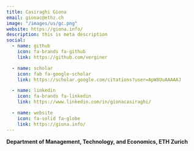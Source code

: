 ```yaml
---
title: Casiraghi Giona
email: gionac@ethz.ch
image: "/images/us/gc.png"
website: https://giona.info/
description: this is meta description
social:
  - name: github
    icon: fa-brands fa-github
    link: https://github.com/verginer

  - name: scholar
    icon: fab fa-google-scholar
    link: https://scholar.google.com/citations?user=ApW8UuAAAAAJ

  - name: linkedin
    icon: fa-brands fa-linkedin
    link: https://www.linkedin.com/in/gionacasiraghi/

  - name: website
    icon: fa-solid fa-globe
    link: https://giona.info/
---
```


**Department of Management, Technology, and Economics, ETH Zurich**
